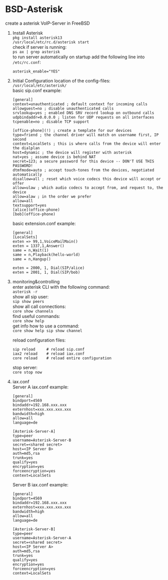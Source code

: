 # BSD-Asterisk
create a asterisk VoIP-Server in FreeBSD

1. Install Asterisk<br>
   ```pkg install asterisk13```<br>
   ```/usr/local/etc/rc.d/asterisk start```<br>
   check if server is running:<br>
   ```ps ax | grep asterisk```<br>
   to run server automatically on startup add the following line into ```/etc/rc.conf```:

   ```asterisk_enable="YES"```<br>
3. Initial Configuration
   location of the config-files:<br>
   ```/usr/local/etc/asterisk/```<br>
   basic sip.conf example:
   ```
   [general]
   context=unauthenticated ; default context for incoming calls
   allowguest=no ; disable unauthenticated calls
   srvlookup=yes ; enabled DNS SRV record lookup on outbound calls
   udpbindaddr=0.0.0.0 ; listen for UDP requests on all interfaces
   tcpenable=no ; disable TCP support

   [office-phone](!) ; create a template for our devices
   type=friend ; the channel driver will match on username first, IP second
   context=LocalSets ; this is where calls from the device will enter the dialplan
   host=dynamic ; the device will register with asterisk
   nat=yes ; assume device is behind NAT
   secret=123; a secure password for this device -- DON'T USE THIS PASSWORD!
   dtmfmode=auto ; accept touch-tones from the devices, negotiated automatically
   disallow=all ; reset which voice codecs this device will accept or offer
   allow=ulaw ; which audio codecs to accept from, and request to, the device
   allow=alaw ; in the order we prefer
   allow=all
   textsupport=yes
   [alice](office-phone)
   [bob](office-phone) 
   ```
   basic extension.conf example:
   ```
   [general]
   [LocalSets]
   exten => 99,1,VoiceMailMain()
   exten = 1337,1,Answer()
   same = n,Wait(1)
   same = n,Playback(hello-world)
   same = n,Hangup()

   exten = 2000, 1, Dial(SIP/alice)
   exten = 2001, 1, Dial(SIP/bob)
   ```
5. monitoring&controlling<br>
   enter asterisk CLI with the following command:<br>
   ```asterisk -r```<br>
   show all sip user:<br>
   ```sip show peers```<br>
   show all call connections:<br>
   ```core show channels```<br>
   find useful commands:<br>
   ```core show help```<br>
   get info how to use a command:<br>
   ```core show help sip show channel```<br>
   
   reload configuration files:
   ```
   sip reload     # reload sip.conf 
   iax2 reload    # reload iax.conf 
   core reload    # reload entire configuration
   ```
   stop server:<br>
   ```core stop now ```
6. iax.conf<br>
   Server A iax.conf example:
   ```
   [general]
   bindport=4569
   bindaddr=192.168.xxx.xxx
   externhost=xxx.xxx.xxx.xxx
   bandwidth=high
   allow=all
   language=de

   [Asterisk-Server-A]
   type=peer
   username=Asterisk-Server-B
   secret=<shared secret>
   host=<IP Server B>
   auth=md5,rsa
   trunk=yes
   qualify=yes
   encryption=yes
   forceencryption=yes
   context=LocalSets
   ```
   Server B iax.conf example:
   ```
   [general]
   bindport=4569
   bindaddr=192.168.xxx.xxx
   externhost=xxx.xxx.xxx.xxx
   bandwidth=high
   allow=all
   language=de

   [Asterisk-Server-B]
   type=peer
   username=Asterisk-Server-A
   secret=<shared secret>
   host=<IP Server A>
   auth=md5,rsa
   trunk=yes
   qualify=yes
   encryption=yes
   forceencryption=yes
   context=LocalSets
   ```
